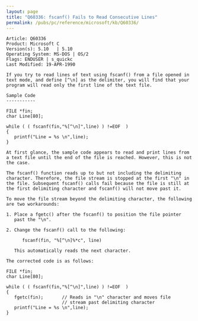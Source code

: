 ```yaml
---
layout: page
title: "Q60336: fscanf() Fails to Read Consecutive Lines"
permalink: /pubs/pc/reference/microsoft/kb/Q60336/
---
```


	Article: Q60336
	Product: Microsoft C
	Version(s): 5.10   | 5.10
	Operating System: MS-DOS | OS/2
	Flags: ENDUSER | s_quickc
	Last Modified: 19-APR-1990
	
	If you try to read lines of text using fscanf() from a file opened in
	text mode, and define [^\n] as the delimiter, you will find that your
	program will read only the first line of the text file.
	
	Sample Code
	-----------
	
	FILE *fin;
	char Line[80];
	
	while ( ( fscanf(fin,"%[^\n]",line) ) !=EOF  )
	{
	   printf("Line = %s \n",line);
	}
	
	At first glance, the sample code appears to read and print lines from
	a text file until the end of the file is reached. However, this is not
	the case.
	
	The fscanf() function reads up to but not including the delimiting
	character. Therefore, the file stream is stopped at the first "\n" in
	the file. Subsequent fscanf() calls fail because the file is still at
	the first delimiting character and fscanf() will not move past it.
	
	To move the file stream beyond the delimiting character, the following
	are two workarounds:
	
	1. Place a fgetc() after the fscanf() to position the file pointer
	   past the "\n".
	
	2. Change the fscanf() call to the following:
	
	      fscanf(fin, "%[^\n]%*c", line)
	
	   This automatically reads the next character.
	
	The corrected code is as follows:
	
	FILE *fin;
	char Line[80];
	
	while ( ( fscanf(fin,"%[^\n]",line) ) !=EOF  )
	{
	   fgetc(fin);       // Reads in "\n" character and moves file
	                     // stream past delimiting character
	   printf("Line = %s \n",line);
	}
